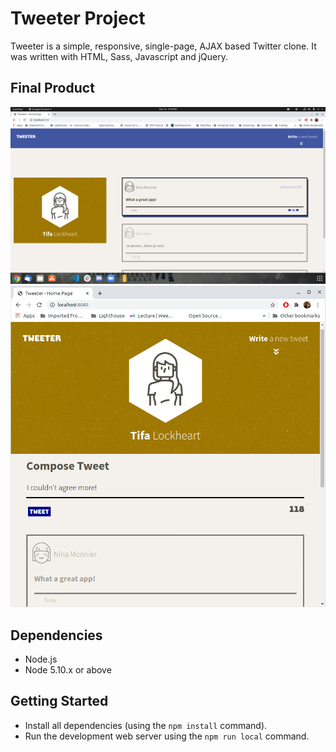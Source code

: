 # Tweeter Project

Tweeter is a simple, responsive, single-page, AJAX based Twitter clone. 
It was written with HTML, Sass, Javascript and jQuery.

## Final Product

!["screenshot of tweeter overview"](https://github.com/xrysen/tweeter/blob/master/docs/tweeterOverview.png?raw=true)
!["Screenshot of adding a new tweet"](https://github.com/xrysen/tweeter/blob/master/docs/tweeterNew.png?raw=true)

## Dependencies

- Node.js
- Node 5.10.x or above

## Getting Started

- Install all dependencies (using the `npm install` command).
- Run the development web server using the `npm run local` command.

